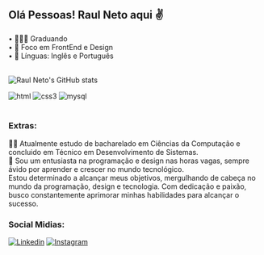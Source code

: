 ## Olá Pessoas! Raul Neto aqui ✌️

• 👨🏼‍💻 Graduando <br/>
• 👊 Foco em FrontEnd e Design <br/>
• 🚶 Línguas: Inglês e Português <br/>

<br/>![Raul Neto's GitHub stats](https://github-readme-stats.vercel.app/api?username=RaulNeto-2810&show_icons=true&theme=tokyonight)

<div style="display: inline_block">
    <img aLign="center" alt="html" src="https://img.shields.io/badge/HTML5-E34F26?style=for-the-badge&logo=html5&logoColor=white"/>
    <img aLign="center" alt="css3" src="https://img.shields.io/badge/CSS3-1572B6?style=for-the-badge&logo=css3&logoColor=white"/>
    <img aLign="center" alt="mysql" src="https://img.shields.io/badge/MySQL-005C84?style=for-the-badge&logo=mysql&logoColor=white"/>
</div><br/>

### Extras:

👨‍💻 Atualmente estudo de bacharelado em Ciências da Computação e concluido em Técnico em Desenvolvimento de Sistemas.
<br/>
🤟 Sou um entusiasta na programação e design nas horas vagas, sempre ávido por aprender e crescer no mundo tecnológico.  
Estou determinado a alcançar meus objetivos, 
mergulhando de cabeça no mundo da programação, design e tecnologia. 
Com dedicação e paixão, busco constantemente aprimorar minhas habilidades para alcançar o sucesso.
### Social Midias:
[![Linkedin](https://img.shields.io/badge/LinkedIn-0077B5?style=for-the-badge&logo=linkedin&logoColor=white)](https://www.linkedin.com/in/raul-neto-526838213/)
[![Instagram](https://img.shields.io/badge/Instagram-E4405F?style=for-the-badge&logo=instagram&logoColor=white)](https://www.instagram.com/raul_neto_/)
